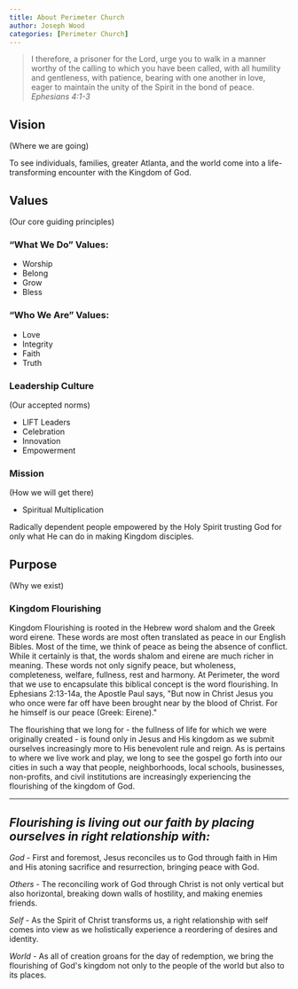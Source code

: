 ```yaml
---
title: About Perimeter Church
author: Joseph Wood
categories: [Perimeter Church]
---
```


> I therefore, a prisoner for the Lord, urge you to walk in a manner worthy of the calling to which you have been called, with all humility and gentleness, with patience, bearing with one another in love, eager to maintain the unity of the Spirit in the bond of peace.
*Ephesians 4:1-3*

## Vision
(Where we are going)

To see individuals, families, greater Atlanta, and the world come into a life-transforming encounter with the Kingdom of God.

## Values
(Our core guiding principles)

### “What We Do” Values:
* Worship
* Belong
* Grow
* Bless

### “Who We Are” Values:
* Love
* Integrity
* Faith
* Truth

### Leadership Culture
(Our accepted norms)

* LIFT Leaders
* Celebration
* Innovation
* Empowerment

### Mission
(How we will get there)

* Spiritual Multiplication

Radically dependent people empowered by the Holy Spirit trusting God for only what He can do in making Kingdom disciples.


## Purpose
(Why we exist)

### Kingdom Flourishing
Kingdom Flourishing is rooted in the Hebrew word shalom and the Greek word eirene. These words are most often translated as peace in our English Bibles. Most of the time, we think of peace as being the absence of conflict. While it certainly is that, the words shalom and eirene are much richer in meaning. These words not only signify peace, but wholeness, completeness, welfare, fullness, rest and harmony. At Perimeter, the word that we use to encapsulate this biblical concept is the word flourishing. In Ephesians 2:13-14a, the Apostle Paul says, "But now in Christ Jesus you who once were far off have been brought near by the blood of Christ. For he himself is our peace (Greek: Eirene)."

The flourishing that we long for - the fullness of life for which we were originally created - is found only in Jesus and His kingdom as we submit  ourselves increasingly more to His benevolent rule and reign. As is pertains to where we live work and play, we long to see the gospel go forth into
our cities in such a way that people, neighborhoods, local schools, businesses, non-profits, and civil institutions are increasingly experiencing the flourishing of the kingdom of God.

---

## *Flourishing is living out our faith by placing ourselves in right relationship with:*
*God* - First and foremost, Jesus reconciles us to God through
faith in Him and His atoning sacrifice and resurrection, bringing
peace with God.

*Others* - The reconciling work of God through Christ is not only
vertical but also horizontal, breaking down walls of hostility,
and making enemies friends.

*Self* - As the Spirit of Christ transforms us, a right relationship
with self comes into view as we holistically experience a
reordering of desires and identity.

*World* - As all of creation groans for the day of redemption, we
bring the flourishing of God's kingdom not only to the people of
the world but also to its places.
